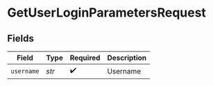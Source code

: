 # GetUserLoginParametersRequest


## Fields

| Field              | Type               | Required           | Description        |
| ------------------ | ------------------ | ------------------ | ------------------ |
| `username`         | *str*              | :heavy_check_mark: | Username           |